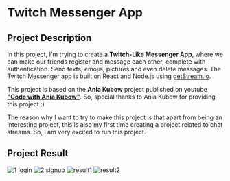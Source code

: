 # Twitch Messenger App
## Project Description
In this project, I'm trying to create a **Twitch-Like Messenger App**, where we can make our friends register and message each other, complete with authentication. Send texts, emojis, pictures and even delete messages. The Twitch Messenger app is built on React and Node.js using [getStream.io](https://getstream.io/).

This project is based on the **Ania Kubow** project published on youtube [**"Code with Ania Kubow"**](https://www.youtube.com/c/AniaKub%C3%B3w). So, special thanks to Ania Kubow for providing this project :)

The reason why I want to try to make this project is that apart from being an interesting project, this is also my first time creating a project related to chat streams. So, I am very excited to run this project.

## Project Result
![1  login](https://user-images.githubusercontent.com/65062685/147806372-6e1dd508-9b2a-4f19-a6ba-a6393ec7f3c3.PNG)
![2  signup](https://user-images.githubusercontent.com/65062685/147806373-b53efafe-40c0-40b0-b973-0a3fef5eed9f.PNG)
![result1](https://user-images.githubusercontent.com/65062685/147806377-6b211e91-f485-4c5d-9137-bac64a48a1b7.PNG)
![result2](https://user-images.githubusercontent.com/65062685/147806378-35e56bfc-4d37-46b3-8c7e-43f6020ad712.PNG)
